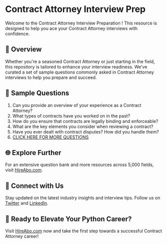 # Contract Attorney Interview Prep

Welcome to the Contract Attorney Interview Preparation ! This resource is designed to help you ace your Contract Attorney interviews with confidence.

## 🚀 Overview

Whether you're a seasoned Contract Attorney or just starting in the field, this repository is tailored to enhance your interview readiness. We've curated a set of sample questions commonly asked in Contract Attorney interviews to help you prepare and succeed.

## 📝 Sample Questions

1. Can you provide an overview of your experience as a Contract Attorney?
2. What types of contracts have you worked on in the past?
3. How do you ensure that contracts are legally binding and enforceable?
4. What are the key elements you consider when reviewing a contract?
5. Have you ever dealt with contract disputes? How did you handle them?
6. [CLICK HERE FOR MORE QUESTIONS](https://hireabo.com/job/9_0_26/Contract%20Attorney)

## 🌐 Explore Further

For an extensive question bank and more resources across 5,000 fields, visit [HireAbo.com](https://www.hireabo.com).

## 📱 Connect with Us

Stay updated on the latest industry insights and interview tips. Follow us on [Twitter](https://twitter.com/hireabo) and [LinkedIn](https://www.linkedin.com/in/hire-abo-3609972a8/).

## 🚀 Ready to Elevate Your Python Career?

Visit [HireAbo.com](https://www.hireabo.com) now and take the first step towards a successful Contract Attorney career!